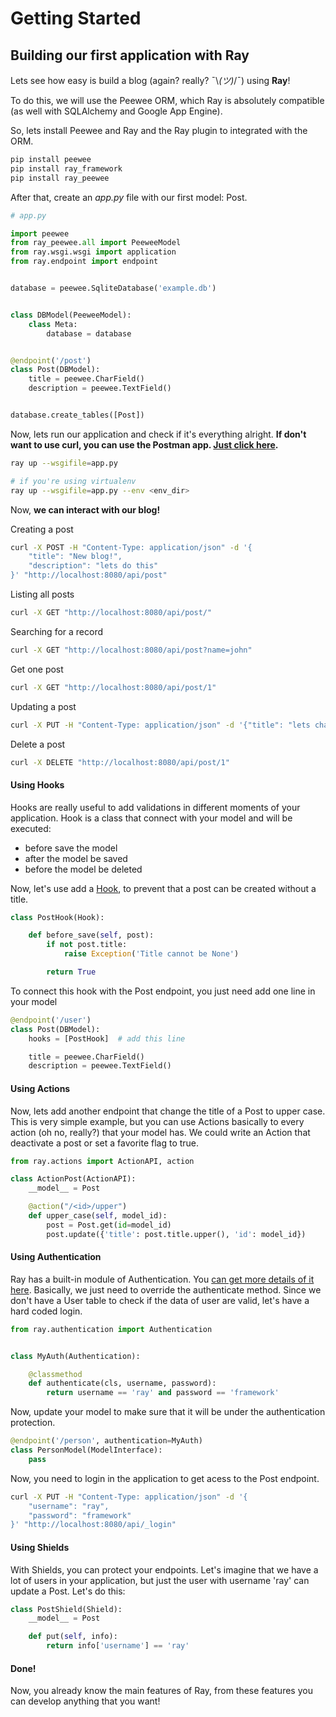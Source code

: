 # Getting Started


## Building our first application with Ray

Lets see how easy is build a blog (again? really? ¯\\_(ツ)_/¯) using **Ray**!

To do this, we will use the Peewee ORM, which Ray is absolutely compatible (as well with SQLAlchemy and Google App Engine).

So, lets install Peewee and Ray and the Ray plugin to integrated with the ORM.


```bash
pip install peewee
pip install ray_framework
pip install ray_peewee
```

After that, create an *app.py* file with our first model: Post.

```python
# app.py

import peewee
from ray_peewee.all import PeeweeModel
from ray.wsgi.wsgi import application
from ray.endpoint import endpoint


database = peewee.SqliteDatabase('example.db')


class DBModel(PeeweeModel):
    class Meta:
        database = database


@endpoint('/post')
class Post(DBModel):
    title = peewee.CharField()
    description = peewee.TextField()


database.create_tables([Post])
```

Now, lets run our application and check if it's everything alright.
**If don't want to use curl, you can use the Postman app. [Just click here](https://www.getpostman.com/collections/46d9f79b0bc1a4df3909).**

```bash
ray up --wsgifile=app.py

# if you're using virtualenv
ray up --wsgifile=app.py --env <env_dir>
```

Now, **we can interact with our blog!**

Creating a post
```bash
curl -X POST -H "Content-Type: application/json" -d '{
    "title": "New blog!",
    "description": "lets do this"
}' "http://localhost:8080/api/post"
```

Listing all posts
```bash
curl -X GET "http://localhost:8080/api/post/"
```

Searching for a record
```bash
curl -X GET "http://localhost:8080/api/post?name=john"
```

Get one post
```bash
curl -X GET "http://localhost:8080/api/post/1"
```

Updating a post
```bash
curl -X PUT -H "Content-Type: application/json" -d '{"title": "lets change the title."}' "http://localhost:8080/api/post/1"
```

Delete a post
```bash
curl -X DELETE "http://localhost:8080/api/post/1"
```

#### Using Hooks
Hooks are really useful to add validations in different moments of your application. Hook is a class that connect with your model and will be executed:

* before save the model
* after the model be saved
* before the model be deleted

Now, let's use add a [Hook](http://localhost:8000/documentation/#hooks), to prevent that a post can be created without a title.

```python
class PostHook(Hook):

    def before_save(self, post):
        if not post.title:
            raise Exception('Title cannot be None')

        return True
```

To connect this hook with the Post endpoint, you just need add one line in your model
```python
@endpoint('/user')
class Post(DBModel):
    hooks = [PostHook]  # add this line

    title = peewee.CharField()
    description = peewee.TextField()

```

#### Using Actions

Now, lets add another endpoint that change the title of a Post to upper case. This is very simple example, but you can use Actions basically to every action (oh no, really?) that your model has. We could write an Action that deactivate a post or set a favorite flag to true.


```python
from ray.actions import ActionAPI, action

class ActionPost(ActionAPI):
    __model__ = Post

    @action("/<id>/upper")
    def upper_case(self, model_id):
        post = Post.get(id=model_id)
        post.update({'title': post.title.upper(), 'id': model_id})

```


#### Using Authentication

Ray has a built-in module of Authentication. You [can get more details of it here](https://rayframework.github.io/site/documentation/#authentication). Basically, we just need to override the authenticate method. Since we don't have a User table to check if the data of user are valid, let's have a hard coded login.

```python
from ray.authentication import Authentication


class MyAuth(Authentication):

    @classmethod
    def authenticate(cls, username, password):
        return username == 'ray' and password == 'framework'
```

Now, update your model to make sure that it will be under the authentication protection.
```python
@endpoint('/person', authentication=MyAuth)
class PersonModel(ModelInterface):
    pass
```

Now, you need to login in the application to get acess to the Post endpoint.
```bash
curl -X PUT -H "Content-Type: application/json" -d '{
    "username": "ray",
    "password": "framework"
}' "http://localhost:8080/api/_login"
```

#### Using Shields

With Shields, you can protect your endpoints. Let's imagine that we have a lot of users in your application, but just the user with username 'ray' can update a Post. Let's do this:

```python
class PostShield(Shield):
    __model__ = Post

    def put(self, info):
        return info['username'] == 'ray'
```


#### Done!

Now, you already know the main features of Ray, from these features you can develop anything that you want!

